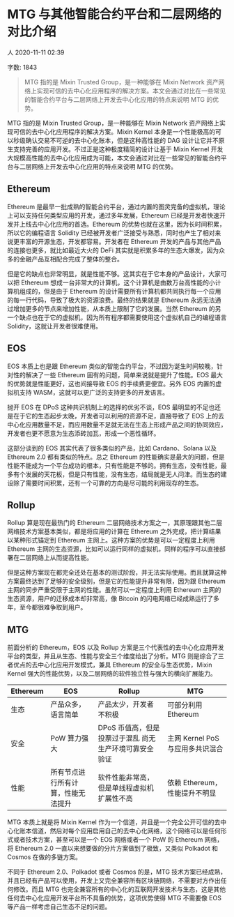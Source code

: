 # MTG 与其他智能合约平台和二层网络的对比介绍

人
2020-11-11 02:39

字数: 1843
> MTG 指的是 Mixin Trusted Group，是一种能够在 Mixin Network 资产网络上实现可信的去中心化应用程序的解决方案。本文会通过对比在一些常见的智能合约平台与二层网络上开发去中心化应用的特点来说明 MTG 的优势。

MTG 指的是 Mixin Trusted Group，是一种能够在 Mixin Network 资产网络上实现可信的去中心化应用程序的解决方案。Mixin Kernel 本身是一个性能极高的可以秒级确认交易不可逆的去中心化账本，但是这种高性能的 DAG 设计让它并不原生支持完善的应用开发。不过正是这种极度精简的设计让基于 Mixin Kernel 开发大规模高性能的去中心化应用成为可能，本文会通过对比在一些常见的智能合约平台与二层网络上开发去中心化应用的特点来说明 MTG 的优势。
## Ethereum

Ethereum 是最早一批成熟的智能合约平台，通过内置的图灵完备的虚拟机，理论上可以支持任何类型应用的开发，通过多年发展，Ethereum 已经是开发者快速开发并上线去中心化应用的首选。Ethereum 的优势也就在这里，因为长时间积累，所以它的编程语言 Solidity 已经被开发者广泛接受与熟悉，同时也产生了相对来说更丰富的开源生态，开发都容易。开发者在 Ethereum 开发的产品与其他产品的连接也更多，就比如最近大火的 DeFi 其实就是积累多年的生态大爆发，因为众多的金融产品互相配合完成了整体的整合。

但是它的缺点也非常明显，就是性能不够。这其实在于它本身的产品设计，大家可以把 Ethereum 想成一台非常大的计算机，这个计算机是由数万台高性能的小计算机组成的，但是由于 Ethereum 的设计需要所有计算机都共同执行每一个应用的每一行代码，导致了极大的资源浪费。最终的结果就是 Ethereum 永远无法通过增加更多的节点来增加性能，从本质上限制了它的发展。当然 Ethereum 的另一个缺点也在于它的虚拟机，因为所有程序都需要使用这个虚拟机自己的编程语言 Solidity，这就让开发者很难使用。
## EOS

EOS 本质上也是跟 Ethereum 类似的智能合约平台，不过因为诞生时间较晚，针对性的解决了一些 Ethereum 固有的问题，简单来说就是提升了性能。EOS 最大的优势就是性能更好，这也间接导致 EOS 的手续费更便宜。另外 EOS 内置的虚拟机支持 WASM，这就可以更广泛的支持更多的开发语言。

抛开 EOS 在 DPoS 这种共识机制上的选择的优劣不谈，EOS 最明显的不足也还是在于它的生态起步太晚，开发者可以利用的资源不足，直接导致了 EOS 上的去中心化应用数量不足，而应用数量不足就无法在生态上形成产品之间的协同效应，开发者也更不愿意为生态添砖加瓦，形成一个恶性循环。

这部分谈到的 EOS 其实代表了很多类似的产品，比如 Cardano、Solana 以及 Ethereum 2.0 都有类似的特点。总之 Ethereum 的性能确实是最大的问题，但是性能不能成为一个平台成功的根本，只有性能是不够的。拥有生态，没有性能，最多有个发展的天花板，但是只有性能，没有生态，结局就是无人问津。而生态的建设除了需要时间积累，还有一个可靠的方向是尽可能的利用现存的生态。
## Rollup

Rollup 算是现在最热门的 Ethereum 二层网络技术方案之一，其原理跟其他二层网络技术方案基本类似，都是将应用的计算在 Ethereum 之外完成，把计算结果以某种形式锚定到 Ethereum 主网上。这种方案的优势是可以一定程度上利用 Ethereum 主网的生态资源，比如可以运行同样的虚拟机，同样的程序可以直接部署在二层网络上从而提高性能。

但是这种方案现在都完全还处在基本的测试阶段，并无法实际使用。而且就算这种方案最终达到了足够的安全级别，但是它的性能提升非常有限，因为跟 Ethereum 主网的同步严重受限于主网的性能。虽然可以一定程度上利用 Ethereum 主网的生态资源，用户的迁移成本却非常高，像 Bitcoin 的闪电网络已经成熟运行了多年，至今都很难争取到用户。
## MTG

前面分析的 Ethereum，EOS 以及 Rollup 方案是三个代表性的去中心化应用开发平台的类型，并且从生态、性能与安全三个维度给出了分析。MTG 则是综合了三者优点的去中心化应用开发模式，兼具 Ethereum 的安全与生态优势，Mixin Kernel 强大的性能优势，以及二层网络的软件独立性与强大的横向扩展能力。

 |Ethereum | EOS | Rollup | MTG |
|----|----|------|-----|
|生态| 	产品众多，语言简单 | 产品太少，开发者不积极 |可部分利用 Ethereum | 可充分使用所有软件生态|
|安全| 	PoW 算力强大| 	DPoS 币值高，但是投票过于混乱 	尚无生产环境可靠安全验证|主网 Kernel PoS 与应用多共识混合|
|性能| 	所有节点进行所有计算，性能无法提升|软件性能非常高，但是单线程虚拟机扩展性不高|依赖 Ethereum，性能提升不明显|主网 Kernel 性能无上限，应用计算全部独立无限扩展|

MTG 本质上就是将 Mixin Kernel 作为一个信道，并且是一个完全公开可信的去中心化账本信道，然后对每个应用启用自己的去中心化网络，这个网络可以是任何形式或者技术方案，甚至可以是一个 EOS 网络或者一个 PoW 的 Ethereum 网络，将 Ethereum 2.0 一直以来想要做的分片方案做到了极致，又类似 Polkadot 和 Cosmos 在做的多链方案。

不同于 Ethereum 2.0、Polkadot 或者 Cosmos 的是，MTG 技术方案已经成熟，并且已经有产品可以使用，开发上又完全兼容所有区块链网络，不需要对方作出任何修改。而且 MTG 也完全兼容所有的中心化的互联网开发技术与生态，这是其他任何去中心化应用开发平台所不具备的优势，这项优势使得 MTG 不需要像 EOS 等产品一样考虑自己生态不足的问题。
